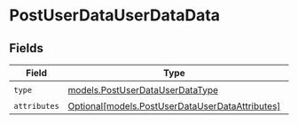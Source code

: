 # PostUserDataUserDataData


## Fields

| Field                                                                                          | Type                                                                                           | Required                                                                                       | Description                                                                                    |
| ---------------------------------------------------------------------------------------------- | ---------------------------------------------------------------------------------------------- | ---------------------------------------------------------------------------------------------- | ---------------------------------------------------------------------------------------------- |
| `type`                                                                                         | [models.PostUserDataUserDataType](../models/postuserdatauserdatatype.md)                       | :heavy_check_mark:                                                                             | N/A                                                                                            |
| `attributes`                                                                                   | [Optional[models.PostUserDataUserDataAttributes]](../models/postuserdatauserdataattributes.md) | :heavy_minus_sign:                                                                             | N/A                                                                                            |